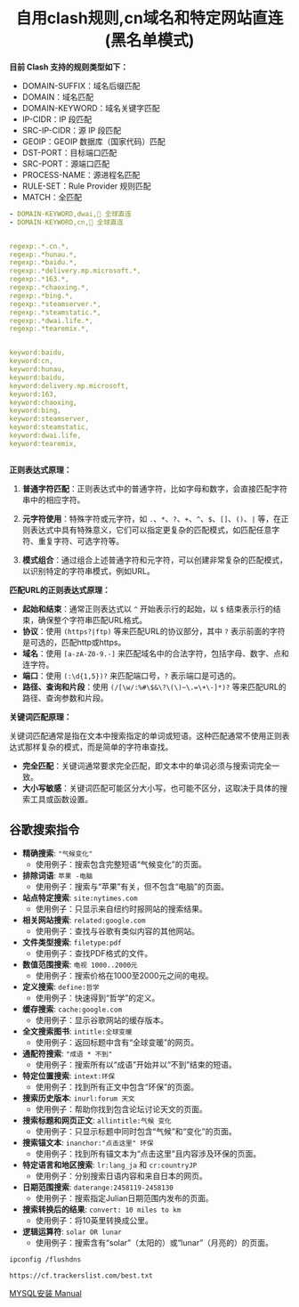 <div align="center">
   <h1>自用clash规则,cn域名和特定网站直连(黑名单模式)</h1>
</div>

**目前 Clash 支持的规则类型如下：**

- DOMAIN-SUFFIX：域名后缀匹配
- DOMAIN：域名匹配
- DOMAIN-KEYWORD：域名关键字匹配
- IP-CIDR：IP 段匹配
- SRC-IP-CIDR：源 IP 段匹配
- GEOIP：GEOIP 数据库（国家代码）匹配
- DST-PORT：目标端口匹配
- SRC-PORT：源端口匹配
- PROCESS-NAME：源进程名匹配
- RULE-SET：Rule Provider 规则匹配
- MATCH：全匹配

```yaml
- DOMAIN-KEYWORD,dwai,🎯 全球直连
- DOMAIN-KEYWORD,cn,🎯 全球直连


regexp:.*.cn.*,
regexp:.*hunau.*,
regexp:.*baidu.*,
regexp:.*delivery.mp.microsoft.*,
regexp:.*163.*,
regexp:.*chaoxing.*,
regexp:.*bing.*,
regexp:.*steamserver.*,
regexp:.*steamstatic.*,
regexp:.*dwai.life.*,
regexp:.*tearemix.*,


keyword:baidu,
keyword:cn,
keyword:hunau,
keyword:baidu,
keyword:delivery.mp.microsoft,
keyword:163,
keyword:chaoxing,
keyword:bing,
keyword:steamserver,
keyword:steamstatic,
keyword:dwai.life,
keyword:tearemix,



```


**正则表达式原理：**

1. **普通字符匹配**：正则表达式中的普通字符，比如字母和数字，会直接匹配字符串中的相应字符。

2. **元字符使用**：特殊字符或元字符，如 `.`、`*`、`?`、`+`、`^`、`$`、`[]`、`()`、`|` 等，在正则表达式中具有特殊意义，它们可以指定更复杂的匹配模式，如匹配任意字符、重复字符、可选字符等。

3. **模式组合**：通过组合上述普通字符和元字符，可以创建非常复杂的匹配模式，以识别特定的字符串模式，例如URL。

**匹配URL的正则表达式原理：**

- **起始和结束**：通常正则表达式以 `^` 开始表示行的起始，以 `$` 结束表示行的结束，确保整个字符串匹配URL格式。
- **协议**：使用 `(https?|ftp)` 等来匹配URL的协议部分，其中 `?` 表示前面的字符是可选的，匹配http或https。
- **域名**：使用 `[a-zA-Z0-9.-]` 来匹配域名中的合法字符，包括字母、数字、点和连字符。
- **端口**：使用 `(:\d{1,5})?` 来匹配端口号，`?` 表示端口是可选的。
- **路径、查询和片段**：使用 `(/[\w/:%#\$&\?\(\)~\.=\+\-]*)?` 等来匹配URL的路径、查询参数和片段。

**关键词匹配原理：**

关键词匹配通常是指在文本中搜索指定的单词或短语。这种匹配通常不使用正则表达式那样复杂的模式，而是简单的字符串查找。

- **完全匹配**：关键词通常要求完全匹配，即文本中的单词必须与搜索词完全一致。
- **大小写敏感**：关键词匹配可能区分大小写，也可能不区分，这取决于具体的搜索工具或函数设置。



## 谷歌搜索指令

- **精确搜索**: `"气候变化"`
  - 使用例子：搜索包含完整短语“气候变化”的页面。
- **排除词语**: `苹果 -电脑`
  - 使用例子：搜索与“苹果”有关，但不包含“电脑”的页面。
- **站点特定搜索**: `site:nytimes.com`
  - 使用例子：只显示来自纽约时报网站的搜索结果。
- **相关网站搜索**: `related:google.com`
  - 使用例子：查找与谷歌有类似内容的其他网站。
- **文件类型搜索**: `filetype:pdf`
  - 使用例子：查找PDF格式的文件。
- **数值范围搜索**: `电视 1000..2000元`
  - 使用例子：搜索价格在1000至2000元之间的电视。
- **定义搜索**: `define:哲学`
  - 使用例子：快速得到“哲学”的定义。
- **缓存搜索**: `cache:google.com`
  - 使用例子：显示谷歌网站的缓存版本。
- **全文搜索图书**: `intitle:全球变暖`
  - 使用例子：返回标题中含有“全球变暖”的网页。
- **通配符搜索**: `"成语 * 不到"`
  - 使用例子：搜索所有以“成语”开始并以“不到”结束的短语。
- **特定位置搜索**: `intext:环保`
  - 使用例子：找到所有正文中包含“环保”的页面。
- **搜索历史版本**: `inurl:forum 天文`
  - 使用例子：帮助你找到包含论坛讨论天文的页面。
- **搜索标题和网页正文**: `allintitle:气候 变化`
  - 使用例子：只显示标题中同时包含“气候”和“变化”的页面。
- **搜索锚文本**: `inanchor:"点击这里" 环保`
  - 使用例子：找到所有锚文本为“点击这里”且内容涉及环保的页面。
- **特定语言和地区搜索**: `lr:lang_ja` 和 `cr:countryJP`
  - 使用例子：分别搜索日语内容和来自日本的网页。
- **日期范围搜索**: `daterange:2458119-2458130`
  - 使用例子：搜索指定Julian日期范围内发布的页面。
- **搜索转换后的结果**: `convert: 10 miles to km`
  - 使用例子：将10英里转换成公里。
- **逻辑运算符**: `solar OR lunar`
  - 使用例子：搜索含有“solar”（太阳的）或“lunar”（月亮的）的页面。

```bash
ipconfig /flushdns

https://cf.trackerslist.com/best.txt
```
[MYSQL安装 Manual](https://blog.csdn.net/weixin_47406082/article/details/131867849?ops_request_misc=%257B%2522request%255Fid%2522%253A%2522171660092916800197070475%2522%252C%2522scm%2522%253A%252220140713.130102334..%2522%257D&request_id=171660092916800197070475&biz_id=0&utm_medium=distribute.pc_search_result.none-task-blog-2~all~top_positive~default-2-131867849-null-null.142^v100^pc_search_result_base5&utm_term=mysql%E5%AE%89%E8%A3%85&spm=1018.2226.3001.4187)
